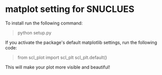 # matplot setting for SNUCLUES
To install run the following command:

> python setup.py

If you activate the package's default matplotlib settings, run the following code:

> from scl_plot import scl_plt
> scl_plt.default()

This will make your plot more visible and beautiful!
